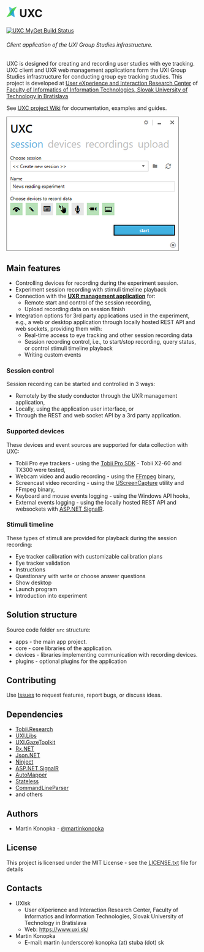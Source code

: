 # <img src="docs/logo.png" height="28" /> UXC 

[![UXC MyGet Build Status](https://www.myget.org/BuildSource/Badge/uxifiit?identifier=bb713a08-72f5-476b-bf8d-3a731a1dd8b6)](https://www.myget.org/)

###### Client application of the UXI Group Studies infrastructure.
UXC is designed for creating and recording user studies with eye tracking. UXC client and UXR web management applications form the UXI Group Studies infrastructure for conducting group eye tracking studies. 
This project is developed at [User eXperience and Interaction Research Center](https://www.uxi.sk/) of [Faculty of Informatics of Information Technologies, Slovak University of Technology in Bratislava](http://fiit.stuba.sk/)

See [UXC project Wiki](https://github.com/uxifiit/UXC/wiki) for documentation, examples and guides.



![UXC](/docs/uxc.png)

## Main features 
* Controlling devices for recording during the experiment session.
* Experiment session recording with stimuli timeline playback
* Connection with the **[UXR management application](https://github.com/uxifiit/UXR/)** for:
  + Remote start and control of the session recording,
  + Upload recording data on session finish
* Integration options for 3rd party applications used in the experiment, e.g., a web or desktop application through locally hosted REST API and web sockets, providing them with:
  + Real-time access to eye tracking and other session recording data 
  + Session recording control, i.e., to start/stop recording, query status, or control stimuli timeline playback
  + Writing custom events

### Session control

Session recording can be started and controlled in 3 ways:
* Remotely by the study conductor through the UXR management application,
* Locally, using the application user interface, or
* Through the REST and web socket API by a 3rd party application.

### Supported devices

These devices and event sources are supported for data collection with UXC:

* Tobii Pro eye trackers - using the [Tobii Pro SDK](http://developer.tobiipro.com/) - Tobii X2-60 and TX300 were tested,
* Webcam video and audio recording - using the [FFmpeg](https://www.ffmpeg.org/) binary,
* Screencast video recording - using the [UScreenCapture](http://www.umediaserver.net/umediaserver/download.html) utility and FFmpeg binary,
* Keyboard and mouse events logging - using the Windows API hooks,
* External events logging - using the locally hosted REST API and websockets with [ASP.NET SignalR](https://www.asp.net/signalr).

### Stimuli timeline

These types of stimuli are provided for playback during the session recording:

* Eye tracker calibration with customizable calibration plans
* Eye tracker validation
* Instructions
* Questionary with write or choose answer questions
* Show desktop
* Launch program
* Introduction into experiment


## Solution structure

Source code folder `src` structure:

* apps - the main app project.
* core - core libraries of the application.
* devices - libraries implementing communication with recording devices.
* plugins - optional plugins for the application



## Contributing

Use [Issues](issues) to request features, report bugs, or discuss ideas.

## Dependencies

* [Tobii.Research](https://www.nuget.org/packages/Tobii.Research.x86/)
* [UXI.Libs](https://github.com/uxifiit/UXI.Libs)
* [UXI.GazeToolkit](https://github.com/uxifiit/UXI.GazeToolkit/)
* [Rx.NET](https://github.com/Reactive-Extensions/Rx.NET)
* [Json.NET](https://github.com/JamesNK/Newtonsoft.Json)
* [Ninject](https://github.com/ninject/Ninject)
* [ASP.NET SignalR](https://www.asp.net/signalr)
* [AutoMapper](https://github.com/AutoMapper/AutoMapper)
* [Stateless](https://github.com/dotnet-state-machine/stateless)
* [CommandLineParser](https://github.com/commandlineparser/commandline)
* and others

## Authors

* Martin Konopka - [@martinkonopka](https://github.com/martinkonopka)

## License

This project is licensed under the MIT License - see the [LICENSE.txt](LICENSE.txt) file for details

## Contacts

* UXIsk 
  * User eXperience and Interaction Research Center, Faculty of Informatics and Information Technologies, Slovak University of Technology in Bratislava
  * Web: https://www.uxi.sk/
* Martin Konopka
  * E-mail: martin (underscore) konopka (at) stuba (dot) sk

